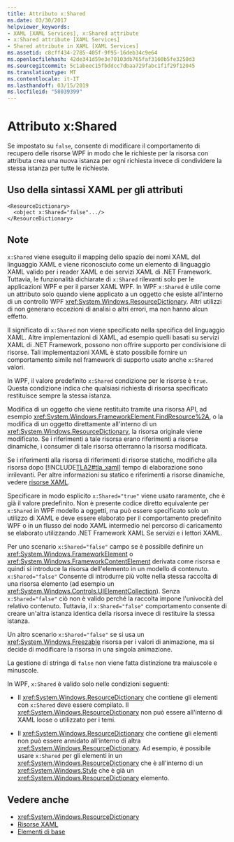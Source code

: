 ```yaml
---
title: Attributo x:Shared
ms.date: 03/30/2017
helpviewer_keywords:
- XAML [XAML Services], x:Shared attribute
- x:Shared attribute [XAML Services]
- Shared attribute in XAML [XAML Services]
ms.assetid: c8cff434-2785-405f-9f95-16deb34c9e64
ms.openlocfilehash: 42de341d59e3e70103db765faf3160b5fe3250d3
ms.sourcegitcommit: 5c1abeec15fbddcc7dbaa729fabc1f1f29f12045
ms.translationtype: MT
ms.contentlocale: it-IT
ms.lasthandoff: 03/15/2019
ms.locfileid: "58039399"
---
```

# <a name="xshared-attribute"></a>Attributo x:Shared
Se impostato su `false`, consente di modificare il comportamento di recupero delle risorse WPF in modo che le richieste per la risorsa con attributa crea una nuova istanza per ogni richiesta invece di condividere la stessa istanza per tutte le richieste.  
  
## <a name="xaml-attribute-usage"></a>Uso della sintassi XAML per gli attributi  
  
```xaml  
<ResourceDictionary>  
  <object x:Shared="false".../>  
</ResourceDictionary>  
```  
  
## <a name="remarks"></a>Note  
 `x:Shared` viene eseguito il mapping dello spazio dei nomi XAML del linguaggio XAML e viene riconosciuto come un elemento di linguaggio XAML valido per i reader XAML e dei servizi XAML di .NET Framework. Tuttavia, le funzionalità dichiarate di `x:Shared` rilevanti solo per le applicazioni WPF e per il parser XAML WPF. In WPF `x:Shared` è utile come un attributo solo quando viene applicato a un oggetto che esiste all'interno di un controllo WPF <xref:System.Windows.ResourceDictionary>. Altri utilizzi di non generano eccezioni di analisi o altri errori, ma non hanno alcun effetto.  
  
 Il significato di `x:Shared` non viene specificato nella specifica del linguaggio XAML. Altre implementazioni di XAML, ad esempio quelli basati su servizi XAML di .NET Framework, possono non offrire supporto per condivisione di risorse. Tali implementazioni XAML è stato possibile fornire un comportamento simile nel framework di supporto usato anche `x:Shared` valori.  
  
 In WPF, il valore predefinito `x:Shared` condizione per le risorse è `true`. Questa condizione indica che qualsiasi richiesta di risorsa specificato restituisce sempre la stessa istanza.  
  
 Modifica di un oggetto che viene restituito tramite una risorsa API, ad esempio <xref:System.Windows.FrameworkElement.FindResource%2A>, o la modifica di un oggetto direttamente all'interno di un <xref:System.Windows.ResourceDictionary>, la risorsa originale viene modificato. Se i riferimenti a tale risorsa erano riferimenti a risorse dinamiche, i consumer di tale risorsa otterranno la risorsa modificata.  
  
 Se i riferimenti alla risorsa di riferimenti di risorse statiche, modifiche alla risorsa dopo [!INCLUDE[TLA2#tla_xaml](../../../includes/tla2sharptla-xaml-md.md)] tempo di elaborazione sono irrilevanti. Per altre informazioni su statico e riferimenti a risorse dinamiche, vedere [risorse XAML](../wpf/advanced/xaml-resources.md).  
  
 Specificare in modo esplicito `x:Shared="true"` viene usato raramente, che è già il valore predefinito. Non è presente codice diretto equivalente per `x:Shared` in WPF modello a oggetti, ma può essere specificato solo un utilizzo di XAML e deve essere elaborato per il comportamento predefinito WPF o in un flusso del nodo XAML intermedio nel percorso di caricamento se elaborato utilizzando .NET Framework XAML Se servizi e i lettori XAML.  
  
 Per uno scenario `x:Shared="false"` campo se è possibile definire un <xref:System.Windows.FrameworkElement> o <xref:System.Windows.FrameworkContentElement> derivata come risorsa e quindi si introduce la risorsa dell'elemento in un modello di contenuto. `x:Shared="false"` Consente di introdurre più volte nella stessa raccolta di una risorsa elemento (ad esempio un <xref:System.Windows.Controls.UIElementCollection>). Senza `x:Shared="false"` ciò non è valido perché la raccolta impone l'univocità del relativo contenuto. Tuttavia, il `x:Shared="false"` comportamento consente di creare un'altra istanza identica della risorsa invece di restituire la stessa istanza.  
  
 Un altro scenario `x:Shared="false"` se si usa un <xref:System.Windows.Freezable> risorsa per i valori di animazione, ma si decide di modificare la risorsa in una singola animazione.  
  
 La gestione di stringa di `false` non viene fatta distinzione tra maiuscole e minuscole.  
  
 In WPF, `x:Shared` è valido solo nelle condizioni seguenti:  
  
-   Il <xref:System.Windows.ResourceDictionary> che contiene gli elementi con `x:Shared` deve essere compilato. Il <xref:System.Windows.ResourceDictionary> non può essere all'interno di XAML loose o utilizzato per i temi.  
  
-   Il <xref:System.Windows.ResourceDictionary> che contiene gli elementi non può essere annidato all'interno di altra <xref:System.Windows.ResourceDictionary>. Ad esempio, è possibile usare `x:Shared` per gli elementi in un <xref:System.Windows.ResourceDictionary> che è all'interno di un <xref:System.Windows.Style> che è già un <xref:System.Windows.ResourceDictionary> elemento.  
  
## <a name="see-also"></a>Vedere anche
- <xref:System.Windows.ResourceDictionary>
- [Risorse XAML](../wpf/advanced/xaml-resources.md)
- [Elementi di base](../wpf/advanced/base-elements.md)

